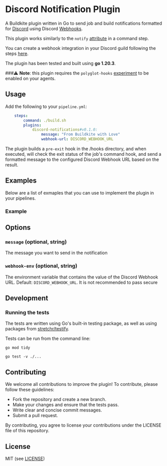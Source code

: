 # Discord Notification Plugin

A Buildkite plugin written in Go to send job and build notifications formatted for [Discord](https://discord.com/) using Discord [Webhooks](https://support.discord.com/hc/en-us/articles/228383668-Intro-to-Webhooks).

This plugin works similarly to the `notify` [attribute](https://buildkite.com/docs/pipelines/notifications#slack-channel-and-direct-messages) in a command step.

You can create a webhook integration in your Discord guild following the steps [here](https://support.discord.com/hc/en-us/articles/228383668-Intro-to-Webhooks).

The plugin has been tested and built using **go 1.20.3**.

###⚠️ **Note**: this plugin requires the `polyglot-hooks` [experiment](https://github.com/buildkite/agent/blob/main/EXPERIMENTS.md#polyglot-hooks) to be enabled on your agents.

## Usage

Add the following to your `pipeline.yml`:

```yaml
    steps:
        command: ./build.sh
        plugins:
            discord-notifications#v0.1.0:
                message: "From Buildkite with Love"
                webhook-url: DISCORD_WEBHOOK_URL
```

The plugin builds a `pre-exit` hook in the /hooks directory, and when executed, will check the exit status of the job's command hook, and send a formatted message to the configured Discord Webhook URL based on the result.


## Examples
Below are a list of exmaples that you can use to implement the plugin in your pipelines.

### Example 


## Options

### `message` (optional, string)
The message you want to send in the notification

### `webhook-env` (optional, string)
The environment variable that contains the value of the Discord Webhook URL. Default: `DISCORD_WEBHOOK_URL`.
It is not recommended to pass secure


## Development
### Running the tests
The tests are written using Go's built-in testing package, as well as using packages from [stretchr/testify](https://github.com/stretchr/testify).

Tests can be run from the command line:

```shell
go mod tidy

go test -v ./...
```


## Contributing

We welcome all contributions to improve the plugin! To contribute, please follow these guidelines:

- Fork the repository and create a new branch.
- Make your changes and ensure that the tests pass.
- Write clear and concise commit messages.
- Submit a pull request.

By contributing, you agree to license your contributions under the LICENSE file of this repository.

## License
MIT (see [LICENSE](LICENSE.MD))
